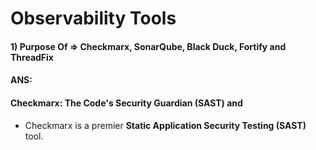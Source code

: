 # Observability Tools

#### 1) Purpose Of => Checkmarx, SonarQube, Black Duck, Fortify and ThreadFix 
#### ANS:
  #### Checkmarx: The Code's Security Guardian (SAST) and 
  * Checkmarx is a premier **Static Application Security Testing (SAST)** tool.
